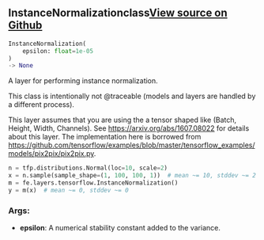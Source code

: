 ## InstanceNormalization<span class="tag">class</span><a class="sourcelink" href=https://github.com/fastestimator/fastestimator/blob/r1.1/fastestimator/layers/tensorflow/instance_norm.py/#L21-L61>View source on Github</a>
```python
InstanceNormalization(
	epsilon: float=1e-05
)
-> None
```
A layer for performing instance normalization.

This class is intentionally not @traceable (models and layers are handled by a different process).

This layer assumes that you are using the a tensor shaped like (Batch, Height, Width, Channels). See
https://arxiv.org/abs/1607.08022 for details about this layer. The implementation here is borrowed from
https://github.com/tensorflow/examples/blob/master/tensorflow_examples/models/pix2pix/pix2pix.py.

```python
n = tfp.distributions.Normal(loc=10, scale=2)
x = n.sample(sample_shape=(1, 100, 100, 1))  # mean ~= 10, stddev ~= 2
m = fe.layers.tensorflow.InstanceNormalization()
y = m(x)  # mean ~= 0, stddev ~= 0
```


<h3>Args:</h3>


* **epsilon**: A numerical stability constant added to the variance.


